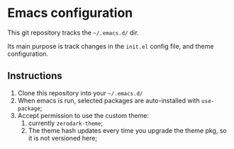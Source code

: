 # Emacs configuration #

This git repository tracks the `~/.emacs.d/` dir.

Its main purpose is track changes in the `init.el` config file, and theme configuration.

## Instructions ##

1. Clone this repository into your `~/.emacs.d/`
1. When emacs is run, selected packages are auto-installed with `use-package`;
1. Accept permission to use the custom theme:
    1. currently `zerodark-theme`;
    1. The theme hash updates every time you upgrade the theme pkg, so it is not versioned here;
